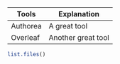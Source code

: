 


| Tools | Explanation            |
|-------|------------------------|
| Authorea | A great tool        |
| Overleaf | Another great tool  |


```R
list.files()
```

